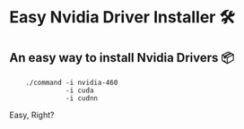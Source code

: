 # Easy Nvidia Driver Installer 🛠

## An easy way to install Nvidia Drivers 📦


        ./command -i nvidia-460
                  -i cuda
                  -i cudnn

Easy, Right?                  
